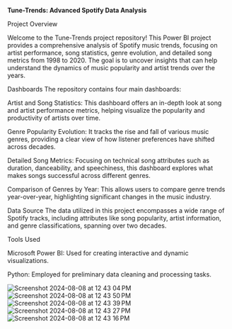 **Tune-Trends: Advanced Spotify Data Analysis**


Project Overview


Welcome to the Tune-Trends project repository! This Power BI project provides a comprehensive analysis of Spotify music trends, focusing on artist performance, song statistics, genre evolution, and detailed song metrics from 1998 to 2020. The goal is to uncover insights that can help understand the dynamics of music popularity and artist trends over the years.

Dashboards
The repository contains four main dashboards:

Artist and Song Statistics: This dashboard offers an in-depth look at song and artist performance metrics, helping visualize the popularity and productivity of artists over time.

Genre Popularity Evolution: It tracks the rise and fall of various music genres, providing a clear view of how listener preferences have shifted across decades.

Detailed Song Metrics: Focusing on technical song attributes such as duration, danceability, and speechiness, this dashboard explores what makes songs successful across different genres.

Comparison of Genres by Year: This allows users to compare genre trends year-over-year, highlighting significant changes in the music industry.

Data Source
The data utilized in this project encompasses a wide range of Spotify tracks, including attributes like song popularity, artist information, and genre classifications, spanning over two decades.

Tools Used

Microsoft Power BI: Used for creating interactive and dynamic visualizations.

Python: Employed for preliminary data cleaning and processing tasks.


![Screenshot 2024-08-08 at 12 43 04 PM](https://github.com/user-attachments/assets/62faf008-1797-46cd-8d3e-b8669e7e6955)
![Screenshot 2024-08-08 at 12 43 50 PM](https://github.com/user-attachments/assets/f775bc42-355d-46a9-b1fb-3d159e749e89)
![Screenshot 2024-08-08 at 12 43 39 PM](https://github.com/user-attachments/assets/1ed3cd9a-6fa1-47f3-8520-7ccef248c9c2)
![Screenshot 2024-08-08 at 12 43 27 PM](https://github.com/user-attachments/assets/9be65f08-e7fa-4fe1-b083-e0b838de7ffa)
![Screenshot 2024-08-08 at 12 43 16 PM](https://github.com/user-attachments/assets/d9bd19e5-bce2-49a8-ab91-84d9cfe1668b)


